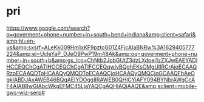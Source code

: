 # pri
https://www.google.com/search?q=goverment+phone+number+in+south+bend+indiana&amp;client=safari&amp;hl=en-us&amp;sxsrf=ALeKk009Hm1xKF9pztcG01Z4FjcAIaBNRw%3A1629405777224&amp;ei=UcIeYaP_DJeO9PwP19m48Ak&amp;oq=goverment+phone+number+in+south+b&amp;gs_lcp=ChNtb2JpbGUtZ3dzLXdpei1zZXJwEAEYADIHCCEQChCgATIHCCEQChCgATIFCCEQqwIyBQghEKsCMgUIIRCrAjoECAAQRzoECAAQDToHCAAQyQMQDToECAAQCjoHCAAQyQMQCjoGCAAQFhAeOgkIABDJAxAWEB46BQgAEIYDOggIIRAWEB0QHlCYiAFY094BYNbrAWgCcAF4AIAB8wGIAbcWkgEFMC45LjaYAQCgAQHIAQjAAQE&amp;sclient=mobile-gws-wiz-serp#
